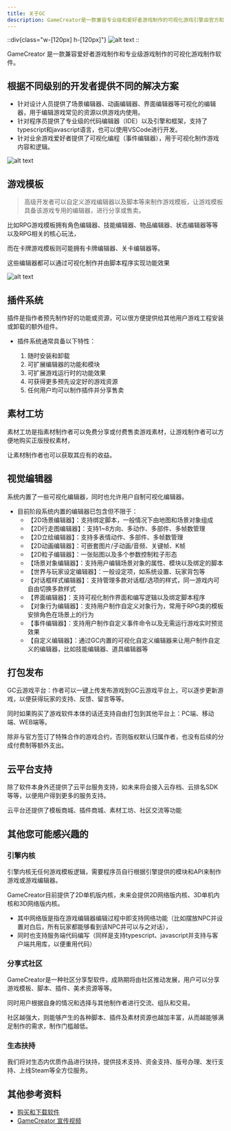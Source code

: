 ```yaml
---
title: 关于GC
description: GameCreator是一款兼容专业级和爱好者游戏制作的可视化游戏引擎由官方和第三方不断推出各种游戏模板和插件
---
```


::div{class="w-[120px] h-[120px]"}
![alt text](https://assbak.gcw.wiki/gcw/image/zh_hans/getting-started/1.introduction/image.png)
::

GameCreator 是一款兼容爱好者游戏制作和专业级游戏制作的可视化游戏制作软件。

## 根据不同级别的开发者提供不同的解决方案

- 针对设计人员提供了场景编辑器、动画编辑器、界面编辑器等可视化的编辑器，用于编辑游戏常见的资源以供游戏内使用。
- 针对程序员提供了专业级的代码编辑器（IDE）以及引擎和框架，支持了typescript和javascript语言，也可以使用VSCode进行开发。
- 针对业余游戏爱好者提供了可视化编程（事件编辑器），用于可视化制作游戏内容和逻辑。

![alt text](https://assbak.gcw.wiki/gcw/image/zh_hans/getting-started/2.aboutgc/100.png)

## 游戏模板

> 高级开发者可以自定义游戏编辑器以及脚本等来制作游戏模板，让游戏模板具备该游戏专用的编辑器，进行分享或售卖。

比如RPG游戏模板拥有角色编辑器、技能编辑器、物品编辑器、状态编辑器等等以及RPG相关的核心玩法，

而在卡牌游戏模板则可能拥有卡牌编辑器、关卡编辑器等。

这些编辑器都可以通过可视化制作并由脚本程序实现功能效果

![alt text](https://assbak.gcw.wiki/gcw/image/zh_hans/getting-started/2.aboutgc/image.png)

## 插件系统

插件是指作者预先制作好的功能或资源，可以很方便提供给其他用户游戏工程安装或卸载的额外组件。

- 插件系统通常具备以下特性：

  1. 随时安装和卸载
  2. 可扩展编辑器的功能和模块
  3. 可扩展游戏运行时的功能效果
  4. 可获得更多预先设定好的游戏资源
  5. 任何用户均可以制作插件并分享售卖

## 素材工坊

素材工坊是指素材制作者可以免费分享或付费售卖游戏素材，让游戏制作者可以方便地购买正版授权素材，

让素材制作者也可以获取其应有的收益。

## 视觉编辑器

系统内置了一些可视化编辑器，同时也允许用户自制可视化编辑器。

- 目前阶段系统内置的编辑器已包含但不限于：
  - 【2D场景编辑器】：支持绑定脚本，一般情况下由地图和场景对象组成
  - 【2D行走图编辑器】：支持1~8方向、多动作、多部件、多帧数管理
  - 【2D立绘编辑器】：支持多表情动作、多部件、多帧数管理
  - 【2D动画编辑器】：可嵌套图片/子动画/音频、关键帧、K帧
  - 【2D粒子编辑器】：一张贴图以及多个参数控制粒子形态
  - 【场景对象编辑器】：支持用户编辑场景对象的属性、模块以及绑定的脚本
  - 【世界与玩家设定编辑器】：一般设定项，如系统设置、玩家背包等
  - 【对话框样式编辑器】：支持管理多款对话框/选项的样式，同一游戏内可自由切换多款样式
  - 【界面编辑器】：支持可视化制作界面和编写逻辑以及绑定脚本程序
  - 【对象行为编辑器】：支持用户制作自定义对象行为，常用于RPG类的模板安排角色在场景上的行为
  - 【事件编辑器】：支持用户制作自定义事件命令以及无需运行游戏实时预览效果
  - 【自定义编辑器】：通过GC内置的可视化自定义编辑器来让用户制作自定义的编辑器，比如技能编辑器、道具编辑器等

## 打包发布

GC云游戏平台：作者可以一键上传发布游戏到GC云游戏平台上，可以逐步更新游戏，以便获得玩家的支持、反馈、留言等等。

同时如果购买了游戏软件本体的话还支持自由打包到其他平台上：PC端、移动端、WEB端等。

除非与官方签订了特殊合作的游戏合约，否则版权默认归属作者，也没有后续的分成付费制等额外支出。

## 云平台支持

除了软件本身外还提供了云平台服务支持，如未来将会接入云存档、云排名SDK等等，以便用户得到更多的服务支持。

云平台还提供了模板商城、插件商城、素材工坊、社区交流等功能

## 其他您可能感兴趣的

### 引擎内核

引擎内核无任何游戏模板逻辑，需要程序员自行根据引擎提供的模块和API来制作游戏或游戏编辑器。

GameCreator目前提供了2D单机版内核，未来会提供2D网络版内核、3D单机内核和3D网络版内核。

- 其中网络版是指在游戏编辑器编辑过程中即支持网络功能（比如摆放NPC并设置对白后，所有玩家都能够看到该NPC并可以与之对话），
- 同时也支持服务端代码编写（同样是支持typescript、javascript并支持与客户端共用库，以便重用代码）

### 分享式社区

GameCreator是一种社区分享型软件，成熟期将由社区推动发展，用户可以分享游戏模板、脚本、插件、美术资源等等。

同时用户根据自身的情况和选择与其他制作者进行交流、组队和交易。

社区越强大，则能够产生的各种脚本、插件及素材资源也越加丰富，从而越能够满足制作的需求，制作门槛越低。

### 生态扶持

我们将对生态内优质作品进行扶持，提供技术支持、资金支持、版号办理、发行支持、上线Steam等全方位服务。

## 其他参考资料

- [购买和下载软件](https://www.gamecreator.com.cn/soft)
- [GameCreator 宣传视频](https://www.bilibili.com/video/BV1fG411L72J/?spm_id_from=333.999.0.0)
